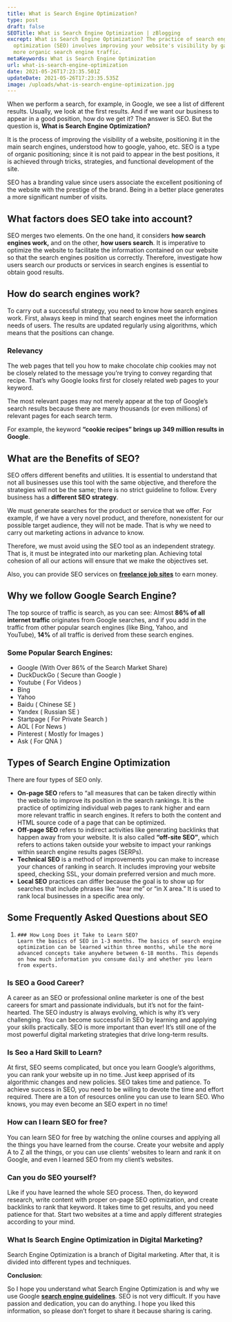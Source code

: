 ```yaml
---
title: What is Search Engine Optimization?
type: post
draft: false
SEOTitle: What is Search Engine Optimization | zBlogging
excrept: What is Search Engine Optimization? The practice of search engine
  optimization (SEO) involves improving your website's visibility by gaining
  more organic search engine traffic.
metaKeywords: What is Search Engine Optimization
url: what-is-search-engine-optimization
date: 2021-05-26T17:23:35.501Z
updateDate: 2021-05-26T17:23:35.535Z
image: /uploads/what-is-search-engine-optimization.jpg
---
```

When we perform a search, for example, in Google, we see a list of different results. Usually, we look at the first results. And if we want our business to appear in a good position, how do we get it? The answer is SEO. But the question is, **What is Search Engine Optimization?**

It is the process of improving the visibility of a website, positioning it in the main search engines, understood how to google, yahoo, etc. SEO is a type of organic positioning; since it is not paid to appear in the best positions, it is achieved through tricks, strategies, and functional development of the site.

SEO has a branding value since users associate the excellent positioning of the website with the prestige of the brand. Being in a better place generates a more significant number of visits.

## What factors does SEO take into account?

SEO merges two elements. On the one hand, it considers **how search engines work,** and on the other, **how users search**. It is imperative to optimize the website to facilitate the information contained on our website so that the search engines position us correctly. Therefore, investigate how users search our products or services in search engines is essential to obtain good results.

## How do search engines work?

To carry out a successful strategy, you need to know how search engines work. First, always keep in mind that search engines meet the information needs of users. The results are updated regularly using algorithms, which means that the positions can change.

### Relevancy

The web pages that tell you how to make chocolate chip cookies may not be closely related to the message you’re trying to convey regarding that recipe. That’s why Google looks first for closely related web pages to your keyword. 

The most relevant pages may not merely appear at the top of Google’s search results because there are many thousands (or even millions) of relevant pages for each search term.

For example, the keyword **“cookie recipes” brings up 349 million results in Google**.

## What are the Benefits of SEO?

SEO offers different benefits and utilities. It is essential to understand that not all businesses use this tool with the same objective, and therefore the strategies will not be the same; there is no strict guideline to follow. Every business has a **different SEO strategy**.

We must generate searches for the product or service that we offer. For example, if we have a very novel product, and therefore, nonexistent for our possible target audience, they will not be made. That is why we need to carry out marketing actions in advance to know.

Therefore, we must avoid using the SEO tool as an independent strategy. That is, it must be integrated into our marketing plan. Achieving total cohesion of all our actions will ensure that we make the objectives set.

Also, you can provide SEO services on **[freelance job sites](https://zblogging.com/best-freelance-websites-for-beginners/)** to earn money.

## Why we follow Google Search Engine?

The top source of traffic is search, as you can see: Almost **86% of all internet traffic** originates from Google searches, and if you add in the traffic from other popular search engines (like Bing, Yahoo, and YouTube), **14%** of all traffic is derived from these search engines.

### **Some Popular Search Engines:**

* Google (With Over 86% of the Search Market Share)
* DuckDuckGo ( Secure than Google )
* Youtube ( For Videos )
* Bing
* Yahoo
* Baidu ( Chinese SE )
* Yandex ( Russian SE )
* Startpage ( For Private Search )
* AOL ( For News )
* Pinterest ( Mostly for Images )
* Ask ( For QNA )

## Types of Search Engine Optimization

There are four types of SEO only.

* **On-page SEO** refers to “all measures that can be taken directly within the website to improve its position in the search rankings. It is the practice of optimizing individual web pages to rank higher and earn more relevant traffic in search engines. It refers to both the content and HTML source code of a page that can be optimized.
* **Off-page SEO** refers to indirect activities like generating backlinks that happen away from your website. It is also called **“off-site SEO”**, which refers to actions taken outside your website to impact your rankings within search engine results pages (SERPs).
* **Technical SEO** is a method of improvements you can make to increase your chances of ranking in search. It includes improving your website speed, checking SSL, your domain preferred version and much more.
* **Local SEO** practices can differ because the goal is to show up for searches that include phrases like “near me” or “in X area.” It is used to rank local businesses in a specific area only.

## Some Frequently Asked Questions about SEO

1. ```
   ### How Long Does it Take to Learn SEO?
   Learn the basics of SEO in 1-3 months. The basics of search engine optimization can be learned within three months, while the more advanced concepts take anywhere between 6-18 months. This depends on how much information you consume daily and whether you learn from experts.
   ```

### Is SEO a Good Career?

A career as an SEO or professional online marketer is one of the best careers for smart and passionate individuals, but it’s not for the faint-hearted. The SEO industry is always evolving, which is why it’s very challenging. You can become successful in SEO by learning and applying your skills practically. SEO is more important than ever! It’s still one of the most powerful digital marketing strategies that drive long-term results.

### Is Seo a Hard Skill to Learn?

At first, SEO seems complicated, but once you learn Google’s algorithms, you can rank your website up in no time. Just keep apprised of its algorithmic changes and new policies. SEO takes time and patience. To achieve success in SEO, you need to be willing to devote the time and effort required. There are a ton of resources online you can use to learn SEO. Who knows, you may even become an SEO expert in no time!

### How can I learn SEO for free?

You can learn SEO for free by watching the online courses and applying all the things you have learned from the course. Create your website and apply A to Z all the things, or you can use clients’ websites to learn and rank it on Google, and even I learned SEO from my client’s websites.

### Can you do SEO yourself?

Like if you have learned the whole SEO process. Then, do keyword research, write content with proper on-page SEO optimization, and create backlinks to rank that keyword. It takes time to get results, and you need patience for that. Start two websites at a time and apply different strategies according to your mind.

### What Is Search Engine Optimization in Digital Marketing?

Search Engine Optimization is a branch of Digital marketing. After that, it is divided into different types and techniques.

**Conclusion**:

So I hope you understand what Search Engine Optimization is and why we use Google **[search engine guidelines](https://developers.google.com/search/docs/beginner/seo-starter-guide)**. SEO is not very difficult. If you have passion and dedication, you can do anything. I hope you liked this information, so please don’t forget to share it because sharing is caring.